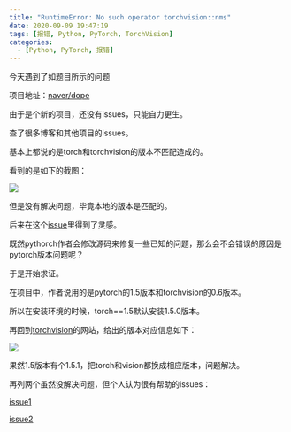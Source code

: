 ```yaml
---
title: "RuntimeError: No such operator torchvision::nms"
date: 2020-09-09 19:47:19
tags: [报错, Python, PyTorch, TorchVision]
categories: 
  - [Python, PyTorch, 报错]
---
```

今天遇到了如题目所示的问题

项目地址：[naver/dope](https://github.com/naver/dope)

由于是个新的项目，还没有issues，只能自力更生。

<!-- more -->

查了很多博客和其他项目的issues。

基本上都说的是torch和torchvision的版本不匹配造成的。

看到的是如下的截图：

<img src="/images/pytorchError0/img1.png">

但是没有解决问题，毕竟本地的版本是匹配的。

后来在这个[issue](https://github.com/pytorch/vision/issues/1622)里得到了灵感。

既然pythorch作者会修改源码来修复一些已知的问题，那么会不会错误的原因是pytorch版本问题呢？

于是开始求证。

在项目中，作者说用的是pytorch的1.5版本和torchvision的0.6版本。

所以在安装环境的时候，torch==1.5默认安装1.5.0版本。

再回到[torchvision](https://github.com/pytorch/vision)的网站，给出的版本对应信息如下：

<img src="/images/pytorchError0/img2.png">

果然1.5版本有个1.5.1，把torch和vision都换成相应版本，问题解决。

再列两个虽然没解决问题，但个人认为很有帮助的issues：

[issue1](https://github.com/pytorch/vision/issues/1405)

[issue2](https://github.com/pytorch/vision/issues/1489)
